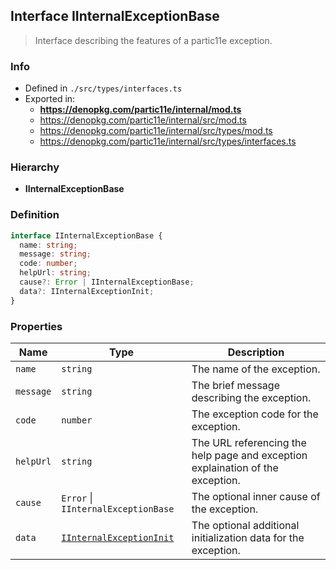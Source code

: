 ## Interface IInternalExceptionBase

> Interface describing the features of a partic11e exception.

### Info

* Defined in `./src/types/interfaces.ts`
* Exported in:
  * **https://denopkg.com/partic11e/internal/mod.ts**
  * https://denopkg.com/partic11e/internal/src/mod.ts
  * https://denopkg.com/partic11e/internal/src/types/mod.ts
  * https://denopkg.com/partic11e/internal/src/types/interfaces.ts

### Hierarchy
  * **IInternalExceptionBase**

### Definition

```ts
interface IInternalExceptionBase {
  name: string;
  message: string;
  code: number;
  helpUrl: string;
  cause?: Error | IInternalExceptionBase;
  data?: IInternalExceptionInit;
}
```

### Properties

| Name | Type | Description |
|------|------|-------------|
| `name` | `string` | The name of the exception. |
| `message` | `string` | The brief message describing the exception. |
| `code` | `number` | The exception code for the exception. |
| `helpUrl` | `string` | The URL referencing the help page and exception explaination of the exception. |
| `cause` | `Error` \| `IInternalExceptionBase` | The optional inner cause of the exception. |
| `data` | [`IInternalExceptionInit`](IInternalExceptionInit) | The optional additional initialization data for the exception. |
